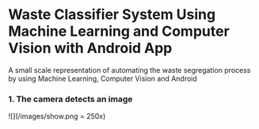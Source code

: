  # Waste Classifier System Using Machine Learning and Computer Vision with Android App
A small scale representation of automating the waste segregation process by using Machine Learning, Computer Vision and Android 




### 1. The camera detects an image
![](/images/show.png = 250x)


